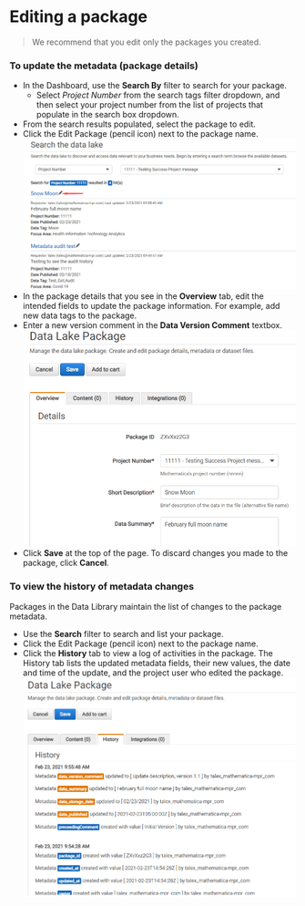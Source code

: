 # Editing a package

<!--You can edit a package to update the package details, remove the dataset file, or delete the package. -->

> We recommend that you edit only the packages you created.

### To update the metadata (package details)

* In the Dashboard, use the **Search By** filter to search for your package.
    * Select *Project Number* from the search tags filter dropdown, and then select your project number from the list of projects that populate in the search box dropdown.
* From the search results populated, select the package to edit.
* Click the Edit Package (pencil icon) next to the package name.
   ![](images/search_package.png)
* In the package details that you see in the **Overview** tab, edit the intended fields to update the package information. For example, add new data tags to the package.
* Enter a new version comment in the **Data Version Comment** textbox.
   ![](images/package_edit.png)
* Click **Save** at the top of the page. To discard changes you made to the package, click **Cancel**.

### To view the history of metadata changes

Packages in the Data Library maintain the list of changes to the package metadata. 

* Use the **Search** filter to search and list your package.
* Click the Edit Package (pencil icon) next to the package name.
* Click the **History** tab to view a log of activities in the package. The History tab lists the updated metadata fields, their new values, the date and time of the update, and the project user who edited the package.
   ![](images/matadata.png)

<!--

### To remove a dataset file

* In the Dashboard, use the Search filter to search for your package.
* From the search results populated, select the package to edit.
* Click the Edit Package (pencil icon) next to the package name.
* Click the **Content** tab to view the dataset file.
* To delete the existing file, click the X icon at the right of the file.
* In the Delete dialog window that appears, click **Delete** to delete the file.
* If you are replacing an existing dataset, delete the current file and then upload a new file. Use the folder open icon to browse and upload a file.
    * It is recommended that you delete the package if there are no datasets in the package.
* Click the **Overview** tab, enter a new version comment in the **Data Version Comment** textbox.
* Click **Save** at the top of the page.

### To delete a package

* In the **Overview** tab, scroll down to the bottom of the package details form.
* Expand the **Remove the package**, and click **Delete Package**.
* In the Delete dialog window that appears, click **Delete** to delete the file. Deleting a package will remove the package from the Data Libary and delete the dataset file from Amazon S3.

-->

